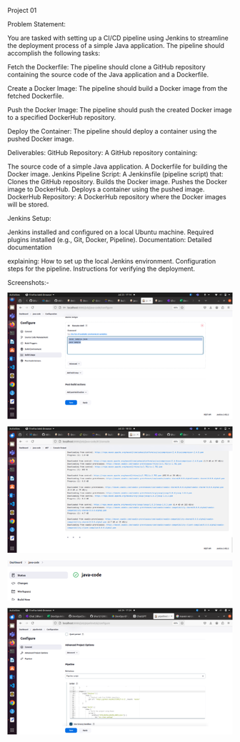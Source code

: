 Project 01


Problem Statement:


You are tasked with setting up a CI/CD pipeline using Jenkins to streamline the deployment process of a simple Java application. The pipeline should accomplish the following tasks:


Fetch the Dockerfile: The pipeline should clone a GitHub repository containing the source code of the Java application and a Dockerfile.


Create a Docker Image: The pipeline should build a Docker image from the fetched Dockerfile.


Push the Docker Image: The pipeline should push the created Docker image to a specified DockerHub repository.


Deploy the Container: The pipeline should deploy a container using the pushed Docker image.

Deliverables:
GitHub Repository: A GitHub repository containing:

The source code of a simple Java application.
A Dockerfile for building the Docker image.
Jenkins Pipeline Script: A Jenkinsfile 
(pipeline script) that:
Clones the GitHub repository.
Builds the Docker image.
Pushes the Docker image to DockerHub.
Deploys a container using the pushed image.
DockerHub Repository: A DockerHub repository where the Docker images will be stored.


Jenkins Setup:


Jenkins installed and configured on a local Ubuntu machine.
Required plugins installed (e.g., Git, Docker, Pipeline).
Documentation: Detailed documentation 


explaining:
How to set up the local Jenkins environment.
Configuration steps for the pipeline.
Instructions for verifying the deployment.

Screenshots:-

![alt text](<images/Screenshot from 2024-07-23 17-14-23.png>)

![alt text](<images/Screenshot from 2024-07-23 18-53-08.png>)

![alt text](<images/Screenshot from 2024-07-23 19-35-58.png>)


![alt text](<images/Screenshot from 2024-07-24 17-24-04.png>)
